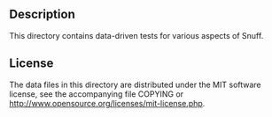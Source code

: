 Description
------------

This directory contains data-driven tests for various aspects of Snuff.

License
--------

The data files in this directory are distributed under the MIT software
license, see the accompanying file COPYING or
http://www.opensource.org/licenses/mit-license.php.

